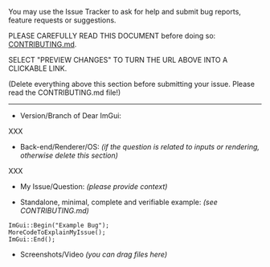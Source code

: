 You may use the Issue Tracker to ask for help and submit bug reports, feature requests or suggestions. 

PLEASE CAREFULLY READ THIS DOCUMENT before doing so:
[CONTRIBUTING.md](https://github.com/ocornut/imgui/blob/master/.github/CONTRIBUTING.md).

SELECT "PREVIEW CHANGES" TO TURN THE URL ABOVE INTO A CLICKABLE LINK.

(Delete everything above this section before submitting your issue. Please read the CONTRIBUTING.md file!)

----

- Version/Branch of Dear ImGui:

XXX

- Back-end/Renderer/OS: _(if the question is related to inputs or rendering, otherwise delete this section)_

XXX

- My Issue/Question: _(please provide context)_

- Standalone, minimal, complete and verifiable example: _(see CONTRIBUTING.md)_
```
ImGui::Begin("Example Bug");
MoreCodeToExplainMyIssue();
ImGui::End();
```

- Screenshots/Video _(you can drag files here)_

